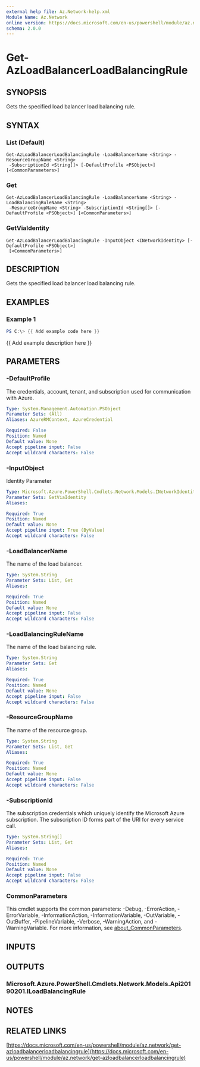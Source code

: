 ```yaml
---
external help file: Az.Network-help.xml
Module Name: Az.Network
online version: https://docs.microsoft.com/en-us/powershell/module/az.network/get-azloadbalancerloadbalancingrule
schema: 2.0.0
---
```


# Get-AzLoadBalancerLoadBalancingRule

## SYNOPSIS
Gets the specified load balancer load balancing rule.

## SYNTAX

### List (Default)
```
Get-AzLoadBalancerLoadBalancingRule -LoadBalancerName <String> -ResourceGroupName <String>
 -SubscriptionId <String[]> [-DefaultProfile <PSObject>] [<CommonParameters>]
```

### Get
```
Get-AzLoadBalancerLoadBalancingRule -LoadBalancerName <String> -LoadBalancingRuleName <String>
 -ResourceGroupName <String> -SubscriptionId <String[]> [-DefaultProfile <PSObject>] [<CommonParameters>]
```

### GetViaIdentity
```
Get-AzLoadBalancerLoadBalancingRule -InputObject <INetworkIdentity> [-DefaultProfile <PSObject>]
 [<CommonParameters>]
```

## DESCRIPTION
Gets the specified load balancer load balancing rule.

## EXAMPLES

### Example 1
```powershell
PS C:\> {{ Add example code here }}
```

{{ Add example description here }}

## PARAMETERS

### -DefaultProfile
The credentials, account, tenant, and subscription used for communication with Azure.

```yaml
Type: System.Management.Automation.PSObject
Parameter Sets: (All)
Aliases: AzureRMContext, AzureCredential

Required: False
Position: Named
Default value: None
Accept pipeline input: False
Accept wildcard characters: False
```

### -InputObject
Identity Parameter

```yaml
Type: Microsoft.Azure.PowerShell.Cmdlets.Network.Models.INetworkIdentity
Parameter Sets: GetViaIdentity
Aliases:

Required: True
Position: Named
Default value: None
Accept pipeline input: True (ByValue)
Accept wildcard characters: False
```

### -LoadBalancerName
The name of the load balancer.

```yaml
Type: System.String
Parameter Sets: List, Get
Aliases:

Required: True
Position: Named
Default value: None
Accept pipeline input: False
Accept wildcard characters: False
```

### -LoadBalancingRuleName
The name of the load balancing rule.

```yaml
Type: System.String
Parameter Sets: Get
Aliases:

Required: True
Position: Named
Default value: None
Accept pipeline input: False
Accept wildcard characters: False
```

### -ResourceGroupName
The name of the resource group.

```yaml
Type: System.String
Parameter Sets: List, Get
Aliases:

Required: True
Position: Named
Default value: None
Accept pipeline input: False
Accept wildcard characters: False
```

### -SubscriptionId
The subscription credentials which uniquely identify the Microsoft Azure subscription.
The subscription ID forms part of the URI for every service call.

```yaml
Type: System.String[]
Parameter Sets: List, Get
Aliases:

Required: True
Position: Named
Default value: None
Accept pipeline input: False
Accept wildcard characters: False
```

### CommonParameters
This cmdlet supports the common parameters: -Debug, -ErrorAction, -ErrorVariable, -InformationAction, -InformationVariable, -OutVariable, -OutBuffer, -PipelineVariable, -Verbose, -WarningAction, and -WarningVariable. For more information, see [about_CommonParameters](http://go.microsoft.com/fwlink/?LinkID=113216).

## INPUTS

## OUTPUTS

### Microsoft.Azure.PowerShell.Cmdlets.Network.Models.Api20190201.ILoadBalancingRule
## NOTES

## RELATED LINKS

[https://docs.microsoft.com/en-us/powershell/module/az.network/get-azloadbalancerloadbalancingrule](https://docs.microsoft.com/en-us/powershell/module/az.network/get-azloadbalancerloadbalancingrule)

